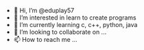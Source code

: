 - 👋 Hi, I’m @eduplay57
- 👀 I’m interested in learn to create programs
- 🌱 I’m currently learning c, c++, python, java
- 💞️ I’m looking to collaborate on ...
- 📫 How to reach me ...

<!---
eduplay57/eduplay57 is a ✨ special ✨ repository because its `README.md` (this file) appears on your GitHub profile.
You can click the Preview link to take a look at your changes.
--->
